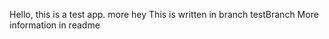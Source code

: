 Hello, this is a test app.
more
hey
This is written in branch testBranch
More information in readme
